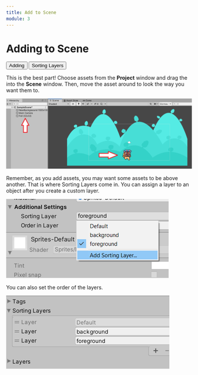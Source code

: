 ```yaml
---
title: Add to Scene
module: 3
---
```


# Adding to Scene

<div class="tab">
  <button class="tablinks active" onclick="openTab(event, 'Overview')">Adding</button>
  <button class="tablinks" onclick="openTab(event, 'Sorting')">Sorting Layers</button>
</div>

<div id="Overview" class="tabcontent" style="display:block">
<p>This is the best part!  Choose assets from the <b>Project</b> window and drag the into the <b>Scene</b> window.  Then, move the asset around to look the way you want them to.</p>


<p><img src="../imgs/AddingAssetsToScene.png" alt="Adding Assets to Scene" /></p>
</div>

<div id="Sorting" class="tabcontent">

<p>Remember, as you add assets, you may want some assets to be above another.  That is where Sorting Layers come in.  You can assign a layer to an object after you create a custom layer.</p>

<p><img src="../imgs/SortingLayer1.png" alt="Sorting Layer" /></p>

<p>You can also set the order of the layers.</p>

<p><img src="../imgs/SortingLayer2.png" alt="Sorting Layer Ordering" /></p>
</div>